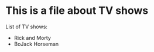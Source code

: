 This is a file about TV shows
============================

List of TV shows:
* Rick and Morty
* BoJack Horseman

